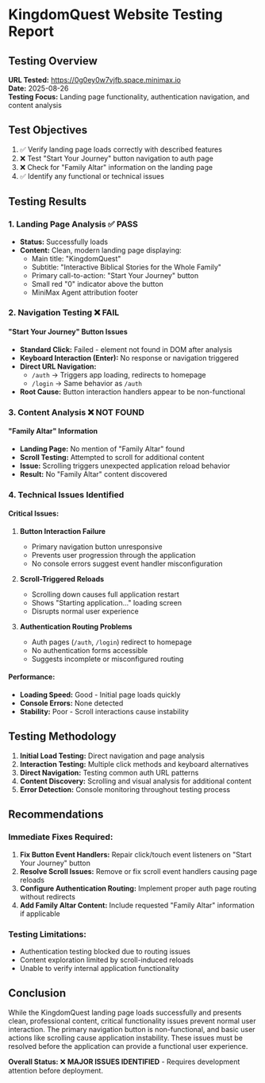 # KingdomQuest Website Testing Report

## Testing Overview
**URL Tested:** https://0g0ey0w7vjfb.space.minimax.io  
**Date:** 2025-08-26  
**Testing Focus:** Landing page functionality, authentication navigation, and content analysis

## Test Objectives
1. ✅ Verify landing page loads correctly with described features
2. ❌ Test "Start Your Journey" button navigation to auth page
3. ❌ Check for "Family Altar" information on the landing page
4. ✅ Identify any functional or technical issues

## Testing Results

### 1. Landing Page Analysis ✅ **PASS**
- **Status:** Successfully loads
- **Content:** Clean, modern landing page displaying:
  - Main title: "KingdomQuest"
  - Subtitle: "Interactive Biblical Stories for the Whole Family" 
  - Primary call-to-action: "Start Your Journey" button
  - Small red "0" indicator above the button
  - MiniMax Agent attribution footer

### 2. Navigation Testing ❌ **FAIL**
#### "Start Your Journey" Button Issues
- **Standard Click:** Failed - element not found in DOM after analysis
- **Keyboard Interaction (Enter):** No response or navigation triggered
- **Direct URL Navigation:**
  - `/auth` → Triggers app loading, redirects to homepage
  - `/login` → Same behavior as `/auth`
- **Root Cause:** Button interaction handlers appear to be non-functional

### 3. Content Analysis ❌ **NOT FOUND**
#### "Family Altar" Information
- **Landing Page:** No mention of "Family Altar" found
- **Scroll Testing:** Attempted to scroll for additional content
- **Issue:** Scrolling triggers unexpected application reload behavior
- **Result:** No "Family Altar" content discovered

### 4. Technical Issues Identified

#### Critical Issues:
1. **Button Interaction Failure**
   - Primary navigation button unresponsive
   - Prevents user progression through the application
   - No console errors suggest event handler misconfiguration

2. **Scroll-Triggered Reloads**
   - Scrolling down causes full application restart
   - Shows "Starting application..." loading screen
   - Disrupts normal user experience

3. **Authentication Routing Problems**  
   - Auth pages (`/auth`, `/login`) redirect to homepage
   - No authentication forms accessible
   - Suggests incomplete or misconfigured routing

#### Performance:
- **Loading Speed:** Good - Initial page loads quickly
- **Console Errors:** None detected
- **Stability:** Poor - Scroll interactions cause instability

## Testing Methodology
1. **Initial Load Testing:** Direct navigation and page analysis
2. **Interaction Testing:** Multiple click methods and keyboard alternatives
3. **Direct Navigation:** Testing common auth URL patterns
4. **Content Discovery:** Scrolling and visual analysis for additional content
5. **Error Detection:** Console monitoring throughout testing process

## Recommendations

### Immediate Fixes Required:
1. **Fix Button Event Handlers:** Repair click/touch event listeners on "Start Your Journey" button
2. **Resolve Scroll Issues:** Remove or fix scroll event handlers causing page reloads
3. **Configure Authentication Routing:** Implement proper auth page routing without redirects
4. **Add Family Altar Content:** Include requested "Family Altar" information if applicable

### Testing Limitations:
- Authentication testing blocked due to routing issues
- Content exploration limited by scroll-induced reloads
- Unable to verify internal application functionality

## Conclusion
While the KingdomQuest landing page loads successfully and presents clean, professional content, critical functionality issues prevent normal user interaction. The primary navigation button is non-functional, and basic user actions like scrolling cause application instability. These issues must be resolved before the application can provide a functional user experience.

**Overall Status:** ❌ **MAJOR ISSUES IDENTIFIED** - Requires development attention before deployment.